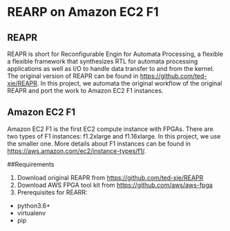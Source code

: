 # REARP on Amazon EC2 F1
## REAPR
REAPR is short for Reconfigurable Engin for Automata Processing, a flexible a flexible framework that synthesizes RTL for automata processing applications as well as I/O to handle data transfer to and from the kernel.
The original version of REAPR can be found in https://github.com/ted-xie/REAPR.
In this project, we automata the original workflow of the original REAPR and port the work to Amazon EC2 F1 instances.

## Amazon EC2 F1
Amazon EC2 F1 is the first EC2 compute instance with FPGAs. There are two types of F1 instances: f1.2xlarge and f1.16xlarge. In this project, we use the smaller one.
More details about F1 instances can be found in https://aws.amazon.com/ec2/instance-types/f1/.

##Requirements
1. Download original REAPR from https://github.com/ted-xie/REAPR
2. Download AWS FPGA tool kit from https://github.com/aws/aws-fpga
3. Prerequisites for REARR: 
* python3.6+
* virtualenv
* pip
